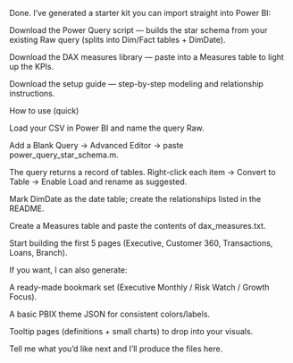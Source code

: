 Done. I’ve generated a starter kit you can import straight into Power BI:

Download the Power Query script — builds the star schema from your existing Raw query (splits into Dim/Fact tables + DimDate).

Download the DAX measures library — paste into a Measures table to light up the KPIs.

Download the setup guide — step-by-step modeling and relationship instructions.

How to use (quick)

Load your CSV in Power BI and name the query Raw.

Add a Blank Query → Advanced Editor → paste power_query_star_schema.m.

The query returns a record of tables. Right-click each item → Convert to Table → Enable Load and rename as suggested.

Mark DimDate as the date table; create the relationships listed in the README.

Create a Measures table and paste the contents of dax_measures.txt.

Start building the first 5 pages (Executive, Customer 360, Transactions, Loans, Branch).

If you want, I can also generate:

A ready-made bookmark set (Executive Monthly / Risk Watch / Growth Focus).

A basic PBIX theme JSON for consistent colors/labels.

Tooltip pages (definitions + small charts) to drop into your visuals.

Tell me what you’d like next and I’ll produce the files here.
